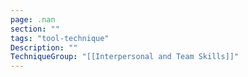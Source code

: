 ```yaml
---
page: .nan
section: ""
tags: "tool-technique"
Description: ""
TechniqueGroup: "[[Interpersonal and Team Skills]]"
---
```


